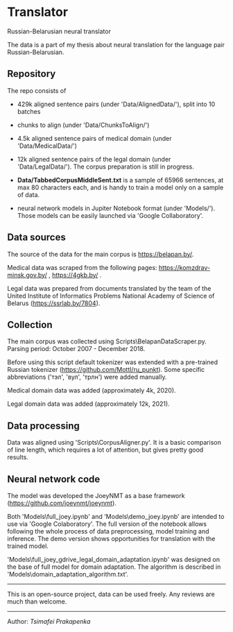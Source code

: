 # Translator
Russian-Belarusian neural translator

The data is a part of my thesis about neural translation for the language pair Russian-Belarusian.

## Repository
The repo consists of
 - 429k aligned sentence pairs (under 'Data/AlignedData/'), split into 10 batches
 - chunks to align (under 'Data/ChunksToAlign/')
 
 - 4.5k aligned sentence pairs of medical domain (under 'Data/MedicalData/')
 
 - 12k aligned sentence pairs of the legal domain (under 'Data/LegalData/'). The corpus preparation is still in progress.
 
 - **Data/TabbedCorpusMiddleSent.txt** is a sample of 65966 sentences, at max 80 characters each, and is handy to train a model only on a sample of data.

 - neural network models in Jupiter Notebook format (under 'Models/'). Those models can be easily launched via 'Google Collaboratory'.
 
 ## Data sources
 The source of the data for the main corpus is https://belapan.by/.
 
 Medical data was scraped from the following pages: https://komzdrav-minsk.gov.by/ , https://4gkb.by/ .
 
 Legal data was prepared from documents translated by the team of the United Institute of Informatics Problems National Academy of Science of Belarus (https://ssrlab.by/7804).
 
 ## Collection
 The main corpus was collected using Scripts\BelapanDataScraper.py. 
 Parsing period: October 2007 - December 2018.
 
 Before using this script default tokenizer was extended with a pre-trained Russian tokenizer (https://github.com/Mottl/ru_punkt).
 Some specific abbreviations ('тэл', 'вул', 'трлн') were added manually.
 
 Medical domain data was added (approximately 4k, 2020).
 
 Legal domain data was added (approximately 12k, 2021).
 
 ## Data processing
 Data was aligned using 'Scripts\CorpusAligner.py'. It is a basic comparison of line length, which requires a lot of attention, but gives pretty good results.
 
 ## Neural network code
 The model was developed the JoeyNMT as a base framework (https://github.com/joeynmt/joeynmt).
 
 Both 'Models\full_joey.ipynb' and 'Models\demo_joey.ipynb' are intended to use via 'Google Colaboratory'.
 The full version of the notebook allows following the whole process of data preprocessing, model training and inference.
 The demo version shows opportunities for translation with the trained model.
 
 'Models\full_joey_gdrive_legal_domain_adaptation.ipynb' was designed on the base of full model for domain adaptation. 
 The algorithm is described in 'Models\domain_adaptation_algorithm.txt'.

--- 
This is an open-source project, data can be used freely.
Any reviews are much than welcome.

-----
Author: _Tsimafei Prakapenka_
